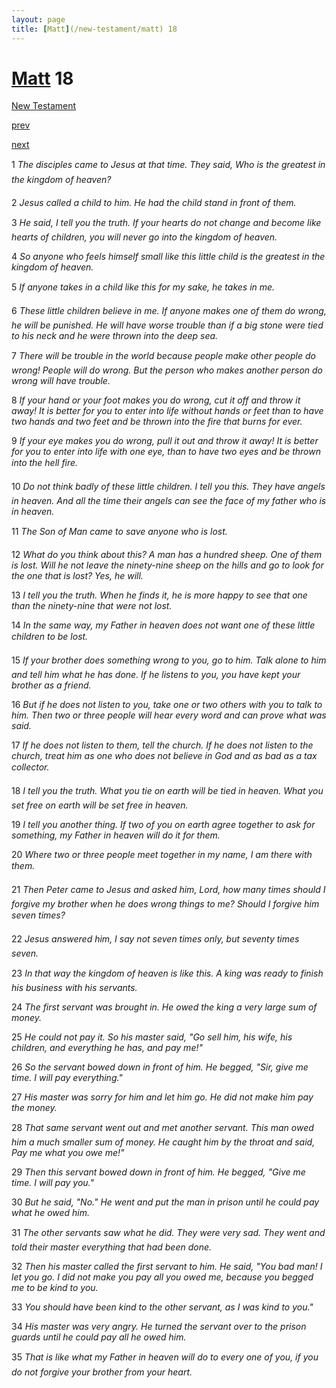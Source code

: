 ```yaml
---
layout: page
title: [Matt](/new-testament/matt) 18
---
```


# [Matt](/new-testament/matt) 18

[New Testament](/new-testament)


[prev](/new-testament/matt/matt-17.html)


[next](/new-testament/matt/matt-19.html)

1 _The disciples came to Jesus at that time. They said, Who is the greatest in the kingdom of heaven?_

2 _Jesus called a child to him. He had the child stand in front of them._

3 _He said, I tell you the truth. If your hearts do not change and become like hearts of children, you will never go into the kingdom of heaven._

4 _So anyone who feels himself small like this little child is the greatest in the kingdom of heaven._

5 _If anyone takes in a child like this for my sake, he takes in me._

6 _These little children believe in me. If anyone makes one of them do wrong, he will be punished. He will have worse trouble than if a big stone were tied to his neck and he were thrown into the deep sea._

7 _There will be trouble in the world because people make other people do wrong! People will do wrong. But the person who makes another person do wrong will have trouble._

8 _If your hand or your foot makes you do wrong, cut it off and throw it away! It is better for you to enter into life without hands or feet than to have two hands and two feet and be thrown into the fire that burns for ever._

9 _If your eye makes you do wrong, pull it out and throw it away! It is better for you to enter into life with one eye, than to have two eyes and be thrown into the hell fire._

10 _Do not think badly of these little children. I tell you this. They have angels in heaven.  And all the time their angels can see the face of my father who is in heaven._

11 _The Son of Man came to save anyone who is lost._

12 _What do you think about this? A man has a hundred sheep. One of them is lost. Will he not leave the ninety-nine sheep on the hills and go to look for the one that is lost? Yes, he will._

13 _I tell you the truth. When he finds it, he is more happy to see that one than the ninety-nine that were not lost._

14 _In the same way, my Father in heaven does not want one of these little children to be lost._

15 _If your brother does something wrong to you, go to him. Talk alone to him and tell him what he has done. If he listens to you, you have kept your brother as a friend._

16 _But if he does not listen to you, take one or two others with you to talk to him. Then two or three people will hear every word and can prove what was said._

17 _If he does not listen to them, tell the church. If he does not listen to the church, treat him as one who does not believe in God and as bad as a tax collector._

18 _I tell you the truth. What you tie on earth will be tied in heaven. What you set free on earth will be set free in heaven._

19 _I tell you another thing. If two of you on earth agree together to ask for something, my Father in heaven will do it for them._

20 _Where two or three people meet together in my name, I am there with them._

21 _Then Peter came to Jesus and asked him, Lord, how many times should I forgive my brother when he does wrong things to me? Should I forgive him seven times?_

22 _Jesus answered him, I say not seven times only, but seventy times seven._

23 _In that way the kingdom of heaven is like this. A king was ready to finish his business with his servants._

24 _The first servant was brought in. He owed the king a very large sum of money._

25 _He could not pay it. So his master said, "Go sell him, his wife, his children, and everything he has, and pay me!"_

26 _So the servant bowed down in front of him. He begged, "Sir, give me time. I will pay everything."_

27 _His master was sorry for him and let him go. He did not make him pay the money._

28 _That same servant went out and met another servant. This man owed him a much smaller sum of money. He caught him by the throat and said, Pay me what you owe me!"_

29 _Then this servant bowed down in front of him. He begged, "Give me time. I will pay you."_

30 _But he said, "No." He went and put the man in prison until he could pay what he owed him._

31 _The other servants saw what he did. They were very sad. They went and told their master everything that had been done._

32 _Then his master called the first servant to him. He said, "You bad man! I let you go. I did not make you pay all you owed me, because you begged me to be kind to you._

33 _You should have been kind to the other servant, as I was kind to you."_

34 _His master was very angry. He turned the servant over to the prison guards until he could pay all he owed him._

35 _That is like what my Father in heaven will do to every one of you, if you do not forgive your brother from your heart._

